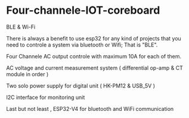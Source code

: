 # Four-channele-IOT-coreboard
BLE &amp; Wi-Fi 

There is always a benefit to use esp32 for any kind of projects that you need to controle a system via bluetooth or Wifi; That is "BLE". 

Four Channele AC output controle with maximum 10A for each of them.

AC voltage and current measurement system ( differential op-amp & CT module in order )

Two solo power supply for digital unit ( HK-PM12 & USB_5V )

I2C interface for monitoring unit

Last but not least , ESP32-V4 for bluetooth and WiFi communication
